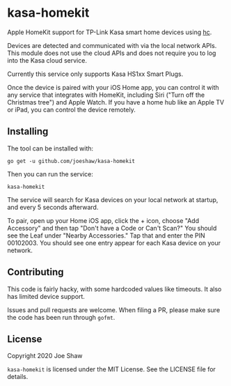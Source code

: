 
# kasa-homekit

Apple HomeKit support for TP-Link Kasa smart home devices using
[hc](https://github.com/brutella/hc).

Devices are detected and communicated with via the local network APIs.
This module does not use the cloud APIs and does not require you to log
into the Kasa cloud service.

Currently this service only supports Kasa HS1xx Smart Plugs.

Once the device is paired with your iOS Home app, you can control it
with any service that integrates with HomeKit, including Siri ("Turn
off the Christmas tree") and Apple Watch.  If you have a home hub like
an Apple TV or iPad, you can control the device remotely.

## Installing

The tool can be installed with:

    go get -u github.com/joeshaw/kasa-homekit

Then you can run the service:

    kasa-homekit

The service will search for Kasa devices on your local network at
startup, and every 5 seconds afterward.

To pair, open up your Home iOS app, click the + icon, choose "Add
Accessory" and then tap "Don't have a Code or Can't Scan?"  You should
see the Leaf under "Nearby Accessories."  Tap that and enter the PIN
00102003.  You should see one entry appear for each Kasa device on
your network.

## Contributing

This code is fairly hacky, with some hardcoded values like timeouts.
It also has limited device support.

Issues and pull requests are welcome.  When filing a PR, please make
sure the code has been run through `gofmt`.

## License

Copyright 2020 Joe Shaw

`kasa-homekit` is licensed under the MIT License.  See the LICENSE
file for details.


